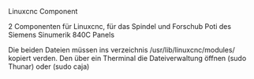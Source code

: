 Linuxcnc Component

2 Componenten für Linuxcnc, für das Spindel und Forschub Poti des Siemens Sinumerik 840C Panels



Die beiden Dateien müssen ins verzeichnis /usr/lib/linuxcnc/modules/  kopiert verden.
Den über ein Therminal die Dateiverwaltung öffnen  (sudo Thunar) oder (sudo caja)
